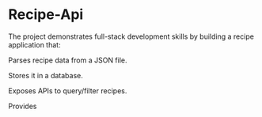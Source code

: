 # Recipe-Api 

The project demonstrates full-stack development skills by building a recipe application that:

Parses recipe data from a JSON file.

Stores it in a database.

Exposes APIs to query/filter recipes.

Provides
